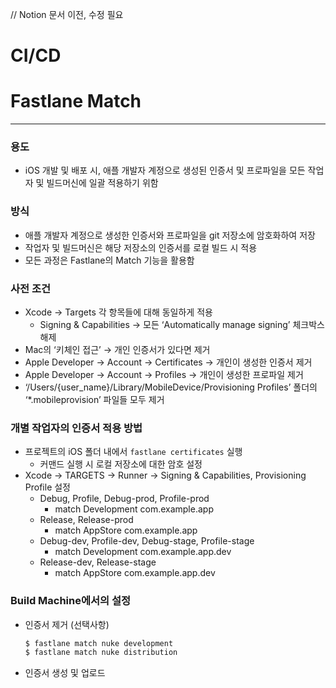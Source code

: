 // Notion 문서 이전, 수정 필요

# CI/CD

# Fastlane Match

---

### 용도

- iOS 개발 및 배포 시, 애플 개발자 계정으로 생성된 인증서 및 프로파일을 모든 작업자 및 빌드머신에 일괄 적용하기 위함

### 방식

- 애플 개발자 계정으로 생성한 인증서와 프로파일을 git 저장소에 암호화하여 저장
- 작업자 및 빌드머신은 해당 저장소의 인증서를 로컬 빌드 시 적용
- 모든 과정은 Fastlane의 Match 기능을 활용함

### 사전 조건

- Xcode → Targets 각 항목들에 대해 동일하게 적용
    - Signing & Capabilities → 모든 ‘Automatically manage signing’ 체크박스 해제
- Mac의 ‘키체인 접근’ → 개인 인증서가 있다면 제거
- Apple Developer → Account → Certificates → 개인이 생성한 인증서 제거
- Apple Developer → Account → Profiles → 개인이 생성한 프로파일 제거
- ‘/Users/{user_name}/Library/MobileDevice/Provisioning Profiles’ 폴더의 ‘*.mobileprovision’ 파일들 모두 제거

### 개별 작업자의 인증서 적용 방법

- 프로젝트의 iOS 폴더 내에서 `fastlane certificates`  실행
    - 커맨드 실행 시 로컬 저장소에 대한 암호 설정
- Xcode → TARGETS → Runner → Signing & Capabilities, Provisioning Profile 설정
    - Debug, Profile, Debug-prod, Profile-prod
        - match Development com.example.app
    - Release, Release-prod
        - match AppStore com.example.app
    - Debug-dev, Profile-dev, Debug-stage, Profile-stage
        - match Development com.example.app.dev
    - Release-dev, Release-stage
        - match AppStore com.example.app.dev

### Build Machine에서의 설정

- 인증서 제거 (선택사항)
    
    ```bash
    $ fastlane match nuke development
    $ fastlane match nuke distribution
    ```
    
- 인증서 생성 및 업로드

